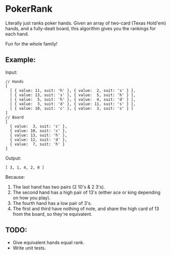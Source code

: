# PokerRank

Literally just ranks poker hands. 
Given an array of two-card (Texas Hold'em) hands, and a fully-dealt board, this algorithm gives you the rankings for each hand. 

Fun for the whole family!

## Example:

Input:
```
// Hands
[
  [ { value: 11, suit: 'h' }, { value:  2, suit: 's' } ],
  [ { value: 13, suit: 's' }, { value:  5, suit: 'h' } ],
  [ { value:  5, suit: 'h' }, { value:  4, suit: 'd' } ],
  [ { value:  3, suit: 'd' }, { value: 11, suit: 's' } ],
  [ { value: 10, suit: 'c' }, { value:  3, suit: 's' } ]
]
// Board
[
  { value:  3, suit: 'c' },
  { value: 10, suit: 'c' },
  { value: 13, suit: 'h' },
  { value: 12, suit: 'd' },
  { value:  7, suit: 'h' }
]
```

Output:
```
[ 3, 1, 4, 2, 0 ]
```

Because:
1. The last hand has two pairs (2 10's & 2 3's).
2. The second hand has a high pair of 13's (either ace or king depending on how you play).
3. The fourth hand has a low pair of 3's.
4. The first and third have nothing of note, and share the high card of 13 from the board, so they're equivalent.

## TODO:

* Give equivalent hands equal rank.
* Write unit tests.
